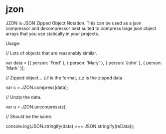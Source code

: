 # jzon
JZON is JSON Zipped Object Notation.  This can be used as a json compressor and decompressor best suited to compress large json object arrays that you use statically in your projects.

Usage:

// Lots of objects that are reasonably similar.

var data = [{ person: 'Fred' }, { person: 'Mary' }, { person: 'John' }, { person: 'Mark' }];

// Zipped object... z.f is the format, z.z is the zipped data.

var c = JZON.compress(data);

// Unzip the data.

var u = JZON.uncompress(z);

// Should be the same.

console.log(JSON.stringify(data) === JSON.stringify(reData));
